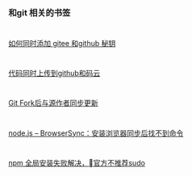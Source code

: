 ### 和git 相关的书签

# 
[如何同时添加 gitee 和github 秘钥](https://blog.csdn.net/weixin_36191602/article/details/80946242)
#
[代码同时上传到github和码云](https://juejin.im/post/5cc01837e51d456e845b422c)
#
[Git Fork后与源作者同步更新](https://blog.csdn.net/yuanlaijike/article/details/83722163)
#
[node.js – BrowserSync：安装浏览器同步后找不到命令](https://www.jb51.cc/nodejs/446006.html)
#
[npm 全局安装失败解决，官方不推荐sudo](https://docs.npmjs.com/resolving-eacces-permissions-errors-when-installing-packages-globally)